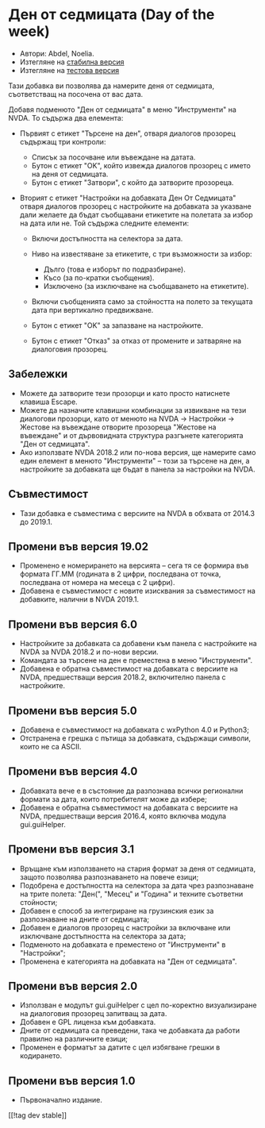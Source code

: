 # Ден от седмицата (Day of the week) #

* Автори: Abdel, Noelia.
* Изтегляне на [стабилна версия][1]
* Изтегляне на [тестова версия][2]

Тази добавка ви позволява да намерите деня от седмицата, съответстващ на
посочена от вас дата.

Добавя подменюто "Ден от седмицата" в меню "Инструменти" на NVDA. То съдържа
два елемента:

* Първият с етикет "Търсене на ден", отваря диалогов прозорец съдържащ три
  контроли:

    * Списък за посочване или въвеждане на датата.
    * Бутон с етикет "OK", който извежда диалогов прозорец с името на деня
      от седмицата.
    * Бутон с етикет "Затвори", с който да затворите прозореца.

* Вторият с етикет "Настройки на добавката Ден От Седмицата" отваря диалогов
  прозорец с настройките на добавката за указване дали желаете да бъдат
  съобщавани етикетите на полетата за избор на дата или не. Той съдържа
  следните елементи:

    * Включи достъпността на селектора за дата.
    * Ниво на известяване за етикетите, с три възможности за избор:

        * Дълго (това е изборът по подразбиране).
        * Късо (за по-кратки съобщения).
        * Изключено (за изключване на съобщаването на етикетите).

    * Включи съобщенията само за стойността на полето за текущата дата при
      вертикално предвижване.
    * Бутон с етикет "OK" за запазване на настройките.
    * Бутон с етикет "Отказ" за отказ от промените и затваряне на диалоговия
      прозорец.

## Забележки ##

* Можете да затворите тези прозорци и като просто натиснете клавиша Escape.
* Можете да назначите клавишни комбинации за извикване на тези диалогови
  прозорци, като от менюто на NVDA -> Настройки -> Жестове на въвеждане
  отворите прозореца "Жестове на въвеждане" и от дървовидната структура
  разгънете категорията "Ден от седмицата".
* Ако използвате NVDA 2018.2 или по-нова версия, ще намерите само един
  елемент в менюто "Инструменти" – този за търсене на ден, а настройките за
  добавката ще бъдат в панела за настройки на NVDA.

## Съвместимост ##

* Тази добавка е съвместима с версиите на NVDA в обхвата от 2014.3 до
  2019.1.

## Промени във версия 19.02 ##

* Променено е номерирането на версията – сега тя се формира във формата
  ГГ.ММ (годината в 2 цифри, последвана от точка, последвана от номера на
  месеца с 2 цифри).
* Добавена е съвместимост с новите изисквания за съвместимост на добавките,
  налични в NVDA 2019.1.

## Промени във версия 6.0 ##

* Настройките за добавката са добавени към панела с настройките на NVDA за
  NVDA 2018.2 и по-нови версии.
* Командата за търсене на ден е преместена в меню "Инструменти".
* Добавена е обратна съвместимост на добавката с версиите на NVDA,
  предшестващи версия 2018.2, включително панела с настройките.

## Промени във версия 5.0 ##

* Добавена е съвместимост на добавката с wxPython 4.0 и Python3;
* Отстранена е грешка с пътища за добавката, съдържащи символи, които не са
  ASCII.

## Промени във версия 4.0 ##

* Добавката вече е в състояние да разпознава всички регионални формати за
  дата, които потребителят може да избере;
* Добавена е обратна съвместимост на добавката с версиите на NVDA,
  предшестващи версия 2016.4, която включва модула gui.guiHelper.

## Промени във версия 3.1 ##

* Връщане към използването на стария формат за деня от седмицата, защото
  позволява разпознаването на повече езици;
* Подобрена е достъпността на селектора за дата чрез разпознаване на трите
  полета: "Ден(", "Месец" и "Година" и техните съответни стойности;
* Добавен е способ за интегриране на грузинския език за разпознаване на
  дните от седмицата;
* Добавен е диалогов прозорец с настройки за включване или изключване
  достъпността на селектора за дата;
* Подменюто на добавката е преместено от "Инструменти" в "Настройки";
* Променена е категорията на добавката на "Ден от седмицата".

## Промени във версия 2.0 ##

* Използван е модулът gui.guiHelper с цел по-коректно визуализиране на
  диалоговия прозорец запитващ за дата.
* Добавен е GPL лиценза към добавката.
* Дните от седмицата са преведени, така че добавката да работи правилно на
  различните езици;
* Променен е форматът за датите с цел избягване грешки в кодирането.

## Промени във версия 1.0 ##

* Първоначално издание.

[[!tag dev stable]]

[1]: https://addons.nvda-project.org/files/get.php?file=dw

[2]: https://addons.nvda-project.org/files/get.php?file=dw-dev

